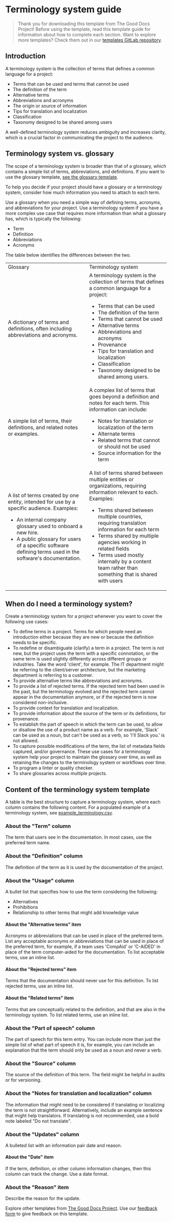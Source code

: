 # Terminology system guide

> Thank you for downloading this template from The Good Docs Project! Before using the template, read this template guide for information about how to complete each section.
> Want to explore more templates? Check them out in our [templates GitLab repository](https://gitlab.com/tgdp/templates).

## Introduction

A terminology system is the collection of terms that defines a common language for a project:

* Terms that can be used and terms that cannot be used
* The definition of the term
* Alternative terms
* Abbreviations and acronyms
* The origin or source of information
* Tips for translation and localization
* Classification
* Taxonomy designed to be shared among users

A well-defined terminology system reduces ambiguity and increases clarity, which is a crucial factor in communicating the project to the audience.

## Terminology system vs. glossary

The scope of a terminology system is broader than that of a glossary, which contains a simple list of terms, abbreviations, and definitions.
If you want to use the glossary template, [see the glossary template](https://gitlab.com/tgdp/templates/-/tree/main/glossary).

To help you decide if your project should have a glossary or a terminology system, consider how much information you need to attach to each term.

Use a glossary when you need a simple way of defining terms, acronyms, and abbreviations for your project.
Use a terminology system if you have a more complex use case that requires more information than what a glossary has, which is typically the following:

* Term
* Definition
* Abbreviations
* Acronyms

The table below identifies the differences between the two.

<table>
  <tr>
   <td>Glossary</td>
   <td>Terminology system</td>
  </tr>
  <tr>
   <td>A dictionary of terms and definitions, often including abbreviations and acronyms.</td>
   <td>A terminology system is the collection of terms that defines a common language for a project:
    <ul>
      <li>Terms that can be used</li>
      <li>The definition of the term</li>
      <li>Terms that cannot be used</li>
      <li>Alternative terms</li>
      <li>Abbreviations and acronyms</li>
      <li>Provenance</li>
      <li>Tips for translation and localization</li>
      <li>Classification</li>
      <li>Taxonomy designed to be shared among users.</li>
    </ul>
   </td>
  </tr>
  <tr>
    <td>A simple list of terms, their definitions, and related notes or examples.
    </td>
    <td>A complex list of terms that goes beyond a definition and notes for each term.
    This information can include:
    <ul>
      <li>Notes for translation or localization of the term</li>
      <li>Alternate terms</li>
      <li>Related terms that cannot or should not be used</li>
      <li>Source information for the term</li>
    </ul>
    </td>
  </tr>
  <tr>
    <td>A list of terms created by one entity, intended for use by a specific audience.
    Examples:
    <ul>
    <li>An internal company glossary used to onboard a new hire.</li>
    <li>A public glossary for users of a specific software defining terms used in the software's documentation.</li>
    </ul>
    </td>
    <td>A list of terms shared between multiple entities or organizations, requiring information relevant to each.
      Examples:
      <ul>
        <li>Terms shared between multiple countries, requiring translation information for each term</li>
        <li>Terms shared by multiple agencies working in related fields</li>
        <li>Terms used mostly internally by a content team rather than something that is shared with users</li>
      </ul>
    </td>
  </tr>
</table>

## When do I need a terminology system?

Create a terminology system for a project whenever you want to cover the following use cases:

* To define terms in a project.
Terms for which people need an introduction either because they are new or because the definition needs to be specific.
* To redefine or disambiguate (clarify) a term in a project.
The term is not new, but the project uses the term with a specific connotation, or the same term is used slightly differently across different groups or industries.
Take the word 'client', for example.
The IT department might be referring to the client/server architecture, but the marketing department is referring to a customer.
* To provide alternative terms like abbreviations and acronyms.
* To provide a list of rejected terms.
If the rejected term had been used in the past, but the terminology evolved and the rejected term cannot appear in the documentation anymore, or if the rejected term is now considered non-inclusive.
* To provide context for translation and localization.
* To provide information about the source of the term or its definitions, for provenance.
* To establish the part of speech in which the term can be used, to allow or disallow the use of a product name as a verb.
For example, 'Slack' can be used as a noun, but can't be used as a verb, so 'I'll Slack you.' is not allowed.
* To capture possible modifications of the term, the list of metadata fields captured, and/or governance.
These use cases for a terminology system help your project to maintain the glossary over time, as well as retaining the changes to the terminology system or workflows over time.
* To program a linter or quality checker.
* To share glossaries across multiple projects.

## Content of the terminology system template

A table is the best structure to capture a terminology system, where each column contains the following content.
For a populated example of a terminology system, see [example_terminology.csv](/terminology-system/example_terminology-system.csv).

### About the "Term" column

The term that users see in the documentation.
In most cases, use the preferred term name.

### About the "Definition" column

The definition of the term as it is used by the documentation of the project.

### About the "Usage" column

A bullet list that specifies how to use the term considering the following:

* Alternatives
* Prohibitions
* Relationship to other terms that might add knowledge value

#### About the "Alternative terms" item

Acronyms or abbreviations that can be used in place of the preferred term.
List any acceptable acronyms or abbreviations that can be used in place of the preferred term, for example, if a team uses 'CompAid' or 'C-AIDED' in place of the term computer-aided for the documentation.
To list acceptable terms, use an inline list.

#### About the "Rejected terms" item

Terms that the documentation should never use for this definition.
To list rejected terms, use an inline list.

#### About the "Related terms" item

Terms that are conceptually related to the definition, and that are also in the terminology system.
To list related terms, use an inline list.

### About the "Part of speech" column

The part of speech for this term entry.
You can include more than just the simple list of what part of speech it is, for example, you can include an explanation that the term should only be used as a noun and never a verb.

### About the "Source" column

The source of the definition of this term.
The field might be helpful in audits or for versioning.

### About the "Notes for translation and localization" column

The information that might need to be considered if translating or localizing the term is not straightforward.
Alternatively, include an example sentence that might help translators.
If translating is not recommended, use a bold note labeled "Do not translate".

### About the "Updates" column

A bulleted list with an information pair date and reason.

#### About the "Date" item

If the term, definition, or other column information changes, then this column can track the change.
Use a date format.

### About the "Reason" item

Describe the reason for the update.

Explore other templates from [The Good Docs Project](https://gitlab.com/tgdp/templates).
Use our [feedback form](https://thegooddocsproject.dev/feedback/?template=Terminology%20system) to give feedback on this template.

